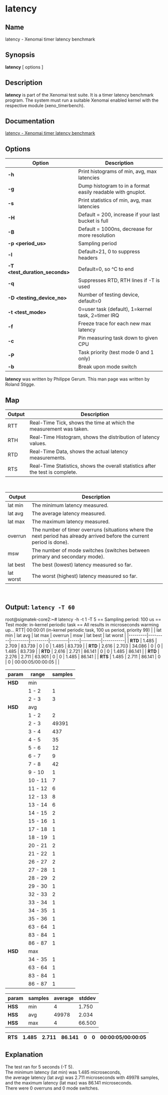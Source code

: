# latency

## Name
latency - Xenomai timer latency benchmark

## Synopsis
**latency** \[ options \]

## Description
**latency** is part of the Xenomai test suite. It is a timer latency benchmark program. The system must run a suitable Xenomai enabled kernel with the respective module (xeno\_timerbench).


## Documentation
<a href="https://manpages.debian.org/unstable/xenomai-system-tools/latency.1.en.html" target="_blank">latency - Xenomai timer latency benchmark</a>  

## Options
| Option                | Description                                                  |
|-----------------------|--------------------------------------------------------------|
| **-h**                | Print histograms of min, avg, max latencies                  |
| **-g <file>**         | Dump histogram to <file> in a format easily readable with gnuplot. |
| **-s**                | Print statistics of min, avg, max latencies                 |
| **-H <histogram-size>**| Default = 200, increase if your last bucket is full          |
| **-B <bucket-size>**   | Default = 1000ns, decrease for more resolution               |
| **-p <period_us>**     | Sampling period                                             |
| **-l <data-lines per header>** | Default=21, 0 to suppress headers                   |
| **-T <test_duration_seconds>** | Default=0, so ^C to end                                |
| **-q**                | Suppresses RTD, RTH lines if -T is used                     |
| **-D <testing_device_no>** | Number of testing device, default=0                    |
| **-t <test_mode>**    | 0=user task (default), 1=kernel task, 2=timer IRQ           |
| **-f**                | Freeze trace for each new max latency                       |
| **-c <cpu>**          | Pin measuring task down to given CPU                         |
| **-P <priority>**     | Task priority (test mode 0 and 1 only)                       |
| **-b**                | Break upon mode switch                                       |

**latency** was written by Philippe Gerum. This man page was written by Roland Stigge.

## Map
| Output       | Description |
|------------|-------|
| RTT | Real-Time Tick, shows the time at which the measurement was taken. |
| RTH | Real-Time Histogram, shows the distribution of latency values. |
| RTD | Real-Time Data, shows the actual latency measurements. |
| RTS | Real-Time Statistics, shows the overall statistics after the test is complete. |

<br>

| Output       | Description |
|------------|-------|
| lat min| The minimum latency measured.|
| lat avg| The average latency measured.|
| lat max| The maximum latency measured.|
| overrun| The number of timer overruns (situations where the next period has already arrived before the current period is done).|
| msw| The number of mode switches (switches between primary and secondary mode).|
| lat best| The best (lowest) latency measured so far.|
| lat worst| The worst (highest) latency measured so far. |

<br>

## Output: `latency -T 60`  
root@sigmatek-core2:~# latency -h -t 1 -T 5
== Sampling period: 100 us
== Test mode: in-kernel periodic task
== All results in microseconds
warming up...
RTT|  00:00:01  (in-kernel periodic task, 100 us period, priority 99)
|         | lat min | lat avg | lat max | overrun | msw | lat best | lat worst |
|---------|---------|---------|---------|---------|-----|----------|-----------|
| **RTD** | 1.485   | 2.709   | 83.739  | 0       | 0   | 1.485    | 83.739    |
| **RTD** | 2.616   | 2.703   | 34.086  | 0       | 0   | 1.485    | 83.739    |
| **RTD** | 2.616   | 2.721   | 86.141  | 0       | 0   | 1.485    | 86.141    |
| **RTD** | 2.276   | 2.711   | 63.901  | 0       | 0   | 1.485    | 86.141    |
| **RTS** | 1.485   | 2.711   | 86.141  | 0       | 0   | 00:00:05/00:00:05 |   |

| param | range | samples |
|-------|-------|---------|
| **HSD** | min   |         |
|         | 1 - 2 | 1       |
|         | 2 - 3 | 3       |
| **HSD** | avg   |         |
|         | 1 - 2 | 2       |
|         | 2 - 3 | 49391   |
|         | 3 - 4 | 437     |
|         | 4 - 5 | 35      |
|         | 5 - 6 | 12      |
|         | 6 - 7 | 9       |
|         | 7 - 8 | 42      |
|         | 9 - 10| 1       |
|         | 10 - 11| 7      |
|         | 11 - 12| 6      |
|         | 12 - 13| 8      |
|         | 13 - 14| 6      |
|         | 14 - 15| 2      |
|         | 15 - 16| 1      |
|         | 17 - 18| 1      |
|         | 18 - 19| 1      |
|         | 20 - 21| 2      |
|         | 21 - 22| 1      |
|         | 26 - 27| 2      |
|         | 27 - 28| 1      |
|         | 28 - 29| 2      |
|         | 29 - 30| 1      |
|         | 32 - 33| 2      |
|         | 33 - 34| 1      |
|         | 34 - 35| 1      |
|         | 35 - 36| 1      |
|         | 63 - 64| 1      |
|         | 83 - 84| 1      |
|         | 86 - 87| 1      |
| **HSD** | max   |         |
|         | 34 - 35 | 1       |
|         | 63 - 64 | 1       |
|         | 83 - 84 | 1       |
|         | 86 - 87 | 1       |

| param | samples | average | stddev  |
|-------|---------|---------|---------|
| **HSS** | min     | 4       | 1.750   | 0.500   |
| **HSS** | avg     | 49978   | 2.034   | 0.805   |
| **HSS** | max     | 4       | 66.500  | 23.951  |


|RTS|      1.485|      2.711|     86.141|       0|     0|    00:00:05/00:00:05|
|-------|---------|---------|---------|-------|-------|-------|

## Explanation
The test ran for 5 seconds (-T 5).  
The minimum latency (lat min) was 1.485 microseconds,  
the average latency (lat avg) was 2.711 microseconds with 49978 samples,  
and the maximum latency (lat max) was 86.141 microseconds.  
There were 0 overruns and 0 mode switches.